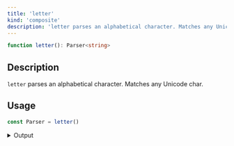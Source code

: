 ```yaml
---
title: 'letter'
kind: 'composite'
description: 'letter parses an alphabetical character. Matches any Unicode char.'
---
```


```typescript {{ withLineNumbers: false }}
function letter(): Parser<string>
```

## Description

`letter` parses an alphabetical character. Matches any Unicode char.

## Usage

```typescript
const Parser = letter()
```

<details>
  <summary>Output</summary>

  ### Success

  ```typescript
  run(Parser).with('X')

  {
    kind: 'success',
    state: { text: 'X', index: 1 },
    value: 'X'
  }
  ```

  ```typescript
  run(Parser).with('こ')

  {
    kind: 'success',
    state: { text: 'こ', index: 1 },
    value: 'こ'
  }
  ```

  ### Failure

  ```typescript
  run(Parser).with('8')

  {
    kind: 'failure',
    state: { text: '8', index: 0 },
    expected: 'letter'
  }
  ```
</details>
